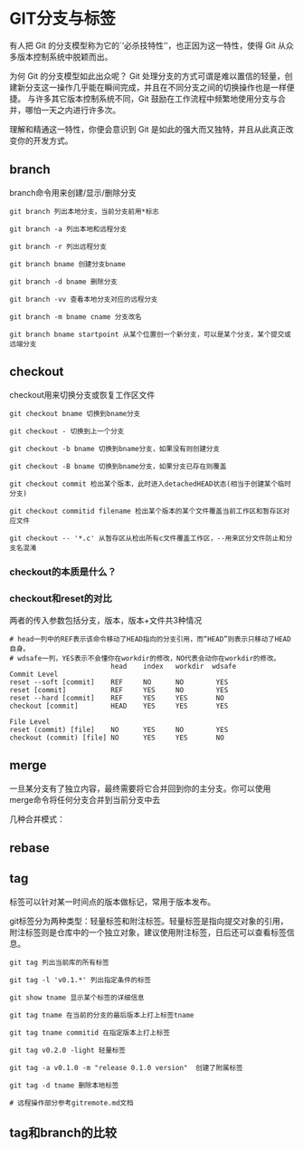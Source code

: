 # GIT分支与标签

有人把 Git 的分支模型称为它的`‘必杀技特性’'，也正因为这一特性，使得 Git 从众多版本控制系统中脱颖而出。 

为何 Git 的分支模型如此出众呢？ Git 处理分支的方式可谓是难以置信的轻量，创建新分支这一操作几乎能在瞬间完成，并且在不同分支之间的切换操作也是一样便捷。 与许多其它版本控制系统不同，Git 鼓励在工作流程中频繁地使用分支与合并，哪怕一天之内进行许多次。 

理解和精通这一特性，你便会意识到 Git 是如此的强大而又独特，并且从此真正改变你的开发方式。

## branch

branch命令用来创建/显示/删除分支

```
git branch 列出本地分支，当前分支前用*标志

git branch -a 列出本地和远程分支

git branch -r 列出远程分支

git branch bname 创建分支bname

git branch -d bname 删除分支

git branch -vv 查看本地分支对应的远程分支

git branch -m bname cname 分支改名

git branch bname startpoint 从某个位置创一个新分支，可以是某个分支，某个提交或远端分支
```

## checkout

checkout用来切换分支或恢复工作区文件

```
git checkout bname 切换到bname分支

git checkout - 切换到上一个分支

git checkout -b bname 切换到bname分支，如果没有则创建分支

git checkout -B bname 切换到bname分支，如果分支已存在则覆盖

git checkout commit 检出某个版本，此时进入detachedHEAD状态(相当于创建某个临时分支)

git checkout commitid filename 检出某个版本的某个文件覆盖当前工作区和暂存区对应文件

git checkout -- '*.c' 从暂存区从检出所有c文件覆盖工作区，--用来区分文件防止和分支名混淆
```

### checkout的本质是什么？

### checkout和reset的对比

两者的传入参数包括分支，版本，版本+文件共3种情况
```
# head一列中的REF表示该命令移动了HEAD指向的分支引用，而“HEAD”则表示只移动了HEAD自身。
# wdsafe一列，YES表示不会懂你在workdir的修改，NO代表会动你在workdir的修改。
                         head    index   workdir  wdsafe
Commit Level
reset --soft [commit]    REF     NO      NO        YES
reset [commit]           REF     YES     NO        YES
reset --hard [commit]    REF     YES     YES       NO
checkout [commit]        HEAD    YES     YES       YES

File Level
reset (commit) [file]    NO      YES     NO        YES
checkout (commit) [file] NO      YES     YES       NO
```

## merge

一旦某分支有了独立内容，最终需要将它合并回到你的主分支。你可以使用merge命令将任何分支合并到当前分支中去

几种合并模式：


## rebase

## tag

标签可以针对某一时间点的版本做标记，常用于版本发布。

git标签分为两种类型：轻量标签和附注标签。轻量标签是指向提交对象的引用，附注标签则是仓库中的一个独立对象，建议使用附注标签，日后还可以查看标签信息。

```
git tag 列出当前库的所有标签

git tag -l 'v0.1.*' 列出指定条件的标签

git show tname 显示某个标签的详细信息

git tag tname 在当前的分支的最后版本上打上标签tname

git tag tname commitid 在指定版本上打上标签

git tag v0.2.0 -light 轻量标签

git tag -a v0.1.0 -m "release 0.1.0 version"  创建了附属标签

git tag -d tname 删除本地标签

# 远程操作部分参考gitremote.md文档
```

## tag和branch的比较

